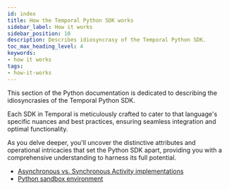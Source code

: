 ```yaml
---
id: index
title: How the Temporal Python SDK works
sidebar_label: How it works
sidebar_position: 10
description: Describes idiosyncrasy of the Temporal Python SDK.
toc_max_heading_level: 4
keywords:
- how it works
tags:
- how-it-works
---
```


<!-- THIS FILE IS GENERATED. DO NOT EDIT THIS FILE DIRECTLY -->

This section of the Python documentation is dedicated to describing the idiosyncrasies of the Temporal Python SDK.

Each SDK in Temporal is meticulously crafted to cater to that language's specific nuances and best practices, ensuring seamless integration and optimal functionality.

As you delve deeper, you'll uncover the distinctive attributes and operational intricacies that set the Python SDK apart, providing you with a comprehensive understanding to harness its full potential.

- [Asynchronous vs. Synchronous Activity implementations](/dev-guide/python/async-vs-sync#)
- [Python sandbox environment](/dev-guide/python/sandbox#)
